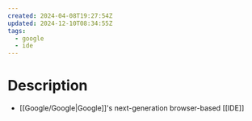 ```yaml
---
created: 2024-04-08T19:27:54Z
updated: 2024-12-10T08:34:55Z
tags:
  - google
  - ide
---
```

# Description
- [[Google/Google|Google]]'s next-generation browser-based [[IDE]]